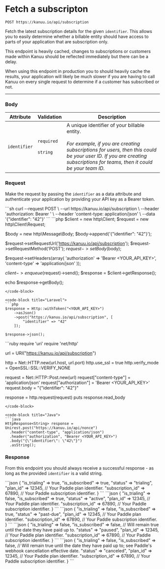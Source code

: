 # Fetch a subscripton

`POST https://kanuu.io/api/subscription`

Fetch the latest subscription details for the given `identifier`. This allows you to easily determine whether a billable entity should have access to
parts of your application that are subscription only.

This endpoint is heavily cached, changes to subscriptions or customers made within Kanuu should be reflected immediately but there can be a delay.

When using this endpoint in production you to should heavily cache the results, your application will likely be much slower if you are having to call Kanuu
on every single request to determine if a customer has subscribed or not.

--- 

### Body

| Attribute | Validation | Description |
| - | - | - |
| `identifier` | `required`<br><br>`string` | A unique identifier of your billable entity.<br><br>*For example, if you are creating subscriptions for users, then this could be your user ID. If you are creating subscriptions for teams, then it could be your team ID.* | 

### Request

Make the request by passing the `identifier` as a data attribute and authenticate your application by providing your API key as a Bearer token.

<code-group>
<code-block title="Curl" active>
```sh
curl --request POST \
  --url https://kanuu.io/api/subscription \
  --header 'authorization: Bearer <YOUR_API_KEY>' \
  --header 'content-type: application/json' \
  --data '{"identifier": "42"}'
```
</code-block>

<code-block title="PHP">
```php
$client = new http\Client;
$request = new http\Client\Request;

$body = new http\Message\Body;
$body->append('{"identifier": "42"}');

$request->setRequestUrl('https://kanuu.io/api/subscription');
$request->setRequestMethod('POST');
$request->setBody($body);

$request->setHeaders(array(
  'authorization' => 'Bearer <YOUR_API_KEY>',
  'content-type' => 'application/json'
));

$client->enqueue($request)->send();
$response = $client->getResponse();

echo $response->getBody();
```
</code-block>

<code-block title="Laravel">
```php
$response = Http::withToken("<YOUR_API_KEY>")
    ->asJson()
    ->post("https://kanuu.io/api/subscription", [
        "identifier" => "42"
    ]);

$response->json();
```
</code-block>

<code-block title="Ruby">
```ruby
require 'uri'
require 'net/http'

url = URI("https://kanuu.io/api/subscription")

http = Net::HTTP.new(url.host, url.port)
http.use_ssl = true
http.verify_mode = OpenSSL::SSL::VERIFY_NONE

request = Net::HTTP::Post.new(url)
request["content-type"] = 'application/json'
request["authorization"] = 'Bearer <YOUR_API_KEY>'
request.body = "{\"identifier\": \"42\"}"

response = http.request(request)
puts response.read_body
```
</code-block>

<code-block title="Java">
```java
HttpResponse<String> response = Unirest.post("https://kanuu.io/api/nonce")
  .header("content-type", "application/json")
  .header("authorization", "Bearer <YOUR_API_KEY>")
  .body("{\"identifier\": \"42\"}")
  .asString();
```
</code-block>
</code-group>


### Response

From this endpoint you should always receive a successful response - as long as the provided `identifier` is a valid string.

<code-group>
<code-block title="200 - Trialing" active>
```json
{
    "is_trialing" => true,
    "is_subscribed" => true,
    "status" => "trialing",
    "plan_id" => 12345, // Your Paddle plan identifier.
    "subscription_id" => 67890, // Your Paddle subscription identifier.
}
```
</code-block>

<code-block title="200 - Active">
```json
{
    "is_trialing" => false,
    "is_subscribed" => true,
    "status" => "active",
    "plan_id" => 12345, // Your Paddle plan identifier.
    "subscription_id" => 67890, // Your Paddle subscription identifier.
}
```
</code-block>

<code-block title="200 - Past Due">
```json
{
    "is_trialing" => false,
    "is_subscribed" => true,
    "status" => "past-due",
    "plan_id" => 12345, // Your Paddle plan identifier.
    "subscription_id" => 67890, // Your Paddle subscription identifier.
}
```
</code-block>

<code-block title="200 - Paused">
```json
{
    "is_trialing" => false,
    "is_subscribed" => false,  // Will remain true until the date they have paid up to.
    "status" => "paused",
    "plan_id" => 12345, // Your Paddle plan identifier.
    "subscription_id" => 67890, // Your Paddle subscription identifier.
}
```
</code-block>

<code-block title="200 - Canceled">
```json
{
    "is_trialing" => false,
    "is_subscribed" => false, // Will remain true until the date they have paid up to; see Paddle's webhook cancellation effective date.
    "status" => "canceled",
    "plan_id" => 12345, // Your Paddle plan identifier.
    "subscription_id" => 67890, // Your Paddle subscription identifier.
}
```
</code-block>
</code-group>
